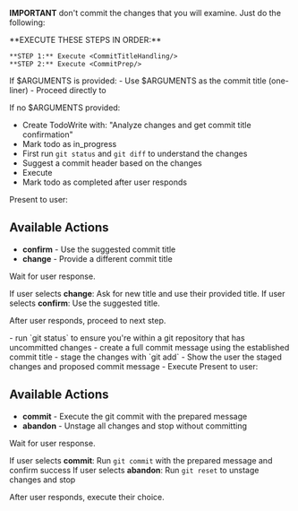 **IMPORTANT** don't commit the changes that you will examine. Just do the following:

<ExecutionSteps>
    **EXECUTE THESE STEPS IN ORDER:**

    **STEP 1:** Execute <CommitTitleHandling/>
    **STEP 2:** Execute <CommitPrep/>
</ExecutionSteps>

<CommitTitleHandling>
If $ARGUMENTS is provided:
- Use $ARGUMENTS as the commit title (one-liner)
- Proceed directly to <CommitPrep>

If no $ARGUMENTS provided:
- Create TodoWrite with: "Analyze changes and get commit title confirmation"
- Mark todo as in_progress
- First run `git status` and `git diff` to understand the changes
- Suggest a commit header based on the changes
- Execute <UserTitleConfirmation/>
- Mark todo as completed after user responds
</CommitTitleHandling>

<UserTitleConfirmation>
Present to user:

## Available Actions
- **confirm** - Use the suggested commit title
- **change** - Provide a different commit title

Wait for user response.

If user selects **change**: Ask for new title and use their provided title.
If user selects **confirm**: Use the suggested title.

After user responds, proceed to next step.
</UserTitleConfirmation>

<CommitPrep>
- run `git status` to ensure you're within a git repository that has uncommitted changes
- create a full commit message using the established commit title
- stage the changes with `git add`
- Show the user the staged changes and proposed commit message
- Execute <FinalCommitDecision/>
</CommitPrep>

<FinalCommitDecision>
Present to user:

## Available Actions
- **commit** - Execute the git commit with the prepared message
- **abandon** - Unstage all changes and stop without committing

Wait for user response.

If user selects **commit**: Run `git commit` with the prepared message and confirm success
If user selects **abandon**: Run `git reset` to unstage changes and stop

After user responds, execute their choice.
</FinalCommitDecision>
